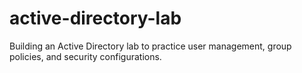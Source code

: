 # active-directory-lab
Building an Active Directory lab to practice user management, group policies, and security configurations.
